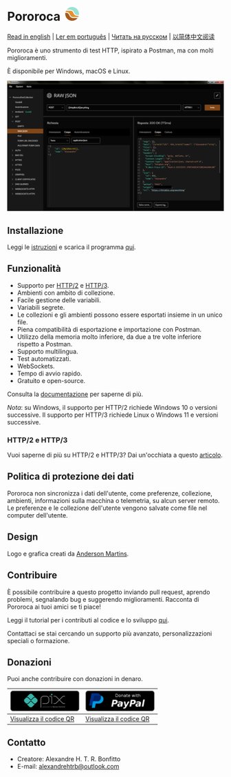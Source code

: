  <h1>Pororoca <img style="margin: 4px 0 0 4px" height="32" src="pororoca.png" alt="Pororoca Logo"/></h1>

[Read in english](README.md) | [Ler em português](README_pt.md) | [Читать на русском](README_ru.md) | [以简体中文阅读](README_zh-cn.md)

Pororoca è uno strumento di test HTTP, ispirato a Postman, ma con molti miglioramenti.

È disponibile per Windows, macOS e Linux.

![Schermata di esempio](./misc/example_screen_it.png)

## Installazione

Leggi le [istruzioni](https://pororoca.io/docs/installation) e scarica il programma [qui](https://github.com/alexandrehtrb/Pororoca/releases).

## Funzionalità

* Supporto per [HTTP/2](https://http2.github.io/) e [HTTP/3](https://developers.cloudflare.com/http3/).
* Ambienti con ambito di collezione.
* Facile gestione delle variabili.
* Variabili segrete.
* Le collezioni e gli ambienti possono essere esportati insieme in un unico file.
* Piena compatibilità di esportazione e importazione con Postman.
* Utilizzo della memoria molto inferiore, da due a tre volte inferiore rispetto a Postman.
* Supporto multilingua.
* Test automatizzati.
* WebSockets.
* Tempo di avvio rapido.
* Gratuito e open-source.

Consulta la [documentazione](https://pororoca.io/docs/) per saperne di più.

*Nota*: su Windows, il supporto per HTTP/2 richiede Windows 10 o versioni successive. Il supporto per HTTP/3 richiede Linux o Windows 11 e versioni successive.

### HTTP/2 e HTTP/3

Vuoi saperne di più su HTTP/2 e HTTP/3? Dai un'occhiata a questo [articolo](https://alexandrehtrb.github.io/posts/2024/03/http2-and-http3-explained/).

## Politica di protezione dei dati

Pororoca non sincronizza i dati dell'utente, come preferenze, collezione, ambienti, informazioni sulla macchina o telemetria, su alcun server remoto. Le preferenze e le collezione dell'utente vengono salvate come file nel computer dell'utente.

## Design

Logo e grafica creati da [Anderson Martins](https://www.behance.net/am-dsgn).

## Contribuire

È possibile contribuire a questo progetto inviando pull request, aprendo problemi, segnalando bug e suggerendo miglioramenti. Racconta di Pororoca ai tuoi amici se ti piace!

Leggi il tutorial per i contributi al codice e lo sviluppo [qui](CONTRIBUTING.md).

Contattaci se stai cercando un supporto più avanzato, personalizzazioni speciali o formazione.

## Donazioni

Puoi anche contribuire con donazioni in denaro.

| ![Fai una donazione con Pix](./misc/pix_botao_doacao.png) | [![Fai una donazione con PayPal](./misc/paypal_donation_button.png)](https://www.paypal.com/donate/?hosted_button_id=NUADRWF3WNYQ2) |
|--|--|
| [Visualizza il codice QR](./misc/pix_doacao_qr_code.png) | [Visualizza il codice QR](./misc/paypal_donation_qr_code.png) |

## Contatto

* Creatore: Alexandre H. T. R. Bonfitto
* E-mail: alexandrehtrb@outlook.com
